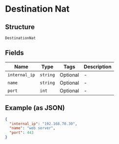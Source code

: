 
# Destination Nat

## Structure

`DestinationNat`

## Fields

| Name | Type | Tags | Description |
|  --- | --- | --- | --- |
| `internal_ip` | `string` | Optional | - |
| `name` | `string` | Optional | - |
| `port` | `int` | Optional | - |

## Example (as JSON)

```json
{
  "internal_ip": "192.168.70.30",
  "name": "web server",
  "port": 443
}
```

